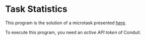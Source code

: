 # Task Statistics

This program is the solution of a microtask presented [here](https://phabricator.wikimedia.org/T202233). 

To execute this program, you need an *active API token* of Conduit. 